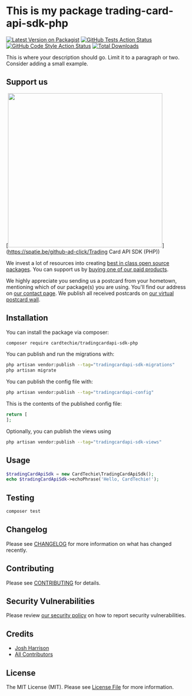 # This is my package trading-card-api-sdk-php

[![Latest Version on Packagist](https://img.shields.io/packagist/v/cardtechie/tradingcardapi-sdk-php.svg?style=flat-square)](https://packagist.org/packages/cardtechie/tradingcardapi-sdk-php)
[![GitHub Tests Action Status](https://img.shields.io/github/actions/workflow/status/cardtechie/tradingcardapi-sdk-php/run-tests.yml?branch=main&label=tests&style=flat-square)](https://github.com/cardtechie/tradingcardapi-sdk-php/actions?query=workflow%3Arun-tests+branch%3Amain)
[![GitHub Code Style Action Status](https://img.shields.io/github/actions/workflow/status/cardtechie/tradingcardapi-sdk-php/fix-php-code-style-issues.yml?branch=main&label=code%20style&style=flat-square)](https://github.com/cardtechie/tradingcardapi-sdk-php/actions?query=workflow%3A"Fix+PHP+code+style+issues"+branch%3Amain)
[![Total Downloads](https://img.shields.io/packagist/dt/cardtechie/tradingcardapi-sdk-php.svg?style=flat-square)](https://packagist.org/packages/cardtechie/tradingcardapi-sdk-php)

This is where your description should go. Limit it to a paragraph or two. Consider adding a small example.

## Support us

[<img src="https://github-ads.s3.eu-central-1.amazonaws.com/Trading Card API SDK (PHP).jpg?t=1" width="419px" />](https://spatie.be/github-ad-click/Trading Card API SDK (PHP))

We invest a lot of resources into creating [best in class open source packages](https://spatie.be/open-source). You can support us by [buying one of our paid products](https://spatie.be/open-source/support-us).

We highly appreciate you sending us a postcard from your hometown, mentioning which of our package(s) you are using. You'll find our address on [our contact page](https://spatie.be/about-us). We publish all received postcards on [our virtual postcard wall](https://spatie.be/open-source/postcards).

## Installation

You can install the package via composer:

```bash
composer require cardtechie/tradingcardapi-sdk-php
```

You can publish and run the migrations with:

```bash
php artisan vendor:publish --tag="tradingcardapi-sdk-migrations"
php artisan migrate
```

You can publish the config file with:

```bash
php artisan vendor:publish --tag="tradingcardapi-config"
```

This is the contents of the published config file:

```php
return [
];
```

Optionally, you can publish the views using

```bash
php artisan vendor:publish --tag="tradingcardapi-sdk-views"
```

## Usage

```php
$tradingCardApiSdk = new CardTechie\TradingCardApiSdk();
echo $tradingCardApiSdk->echoPhrase('Hello, CardTechie!');
```

## Testing

```bash
composer test
```

## Changelog

Please see [CHANGELOG](CHANGELOG.md) for more information on what has changed recently.

## Contributing

Please see [CONTRIBUTING](CONTRIBUTING.md) for details.

## Security Vulnerabilities

Please review [our security policy](../../security/policy) on how to report security vulnerabilities.

## Credits

- [Josh Harrison](https://github.com/picklewagon)
- [All Contributors](../../contributors)

## License

The MIT License (MIT). Please see [License File](LICENSE.md) for more information.
